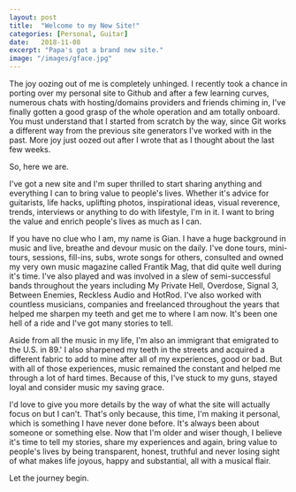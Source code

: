 ```yaml
---
layout: post
title:  "Welcome to my New Site!"
categories: [Personal, Guitar]
date:   2018-11-08
excerpt: "Papa's got a brand new site."
image: "/images/gface.jpg"
---
```

The joy oozing out of me is completely unhinged. I recently took a chance in porting over my personal site to Github and after
a few learning curves, numerous chats with hosting/domains providers and friends chiming in, I've finally gotten 
a good grasp of the whole operation and am totally onboard. You must understand that I started from scratch by the way, since
Git works a different way from the previous site generators I've worked with in the past. More joy just oozed out after I wrote
that as I thought about the last few weeks.

So, here we are.

I've got a new site and I'm super thrilled to start sharing anything and everything I can to bring value to people's lives. 
Whether it's advice for guitarists, life hacks, uplifting photos, inspirational ideas, visual reverence, trends, interviews 
or anything to do with lifestyle, I'm in it. I want to bring the value and enrich people's lives as much as I can.

If you have no clue who I am, my name is Gian. I have a huge background in music and live, breathe and devour music on the daily. I've done tours, mini-tours, sessions, fill-ins, subs, wrote songs for others, consulted and owned my very own music magazine called Frantik Mag, that did quite well during it's time. I've also played and was involved in a slew of semi-successful bands throughout the years including My Private Hell, Overdose, Signal 3, Between Enemies, Reckless Audio and HotRod. I've also worked with countless musicians, companies and freelanced throughout the years that helped me sharpen my teeth and get me to where I am now. It's been one hell of a ride and I've got many stories to tell.

Aside from all the music in my life, I'm also an immigrant that emigrated to the U.S. in 89.' I also sharpened my teeth in the streets and acquired a different fabric to add to mine after all of my experiences, good or bad. But with all of those experiences, music remained the constant and helped me through a lot of hard times. Because of this, I've stuck to my guns, stayed loyal and consider music my saving grace.

I'd love to give you more details by the way of what the site will actually focus on but I can't. That's only because, this time, I'm making it personal, which is something I have never done before. It's always been about someone or something else. Now that I'm older and wiser though, I believe it's time to tell my stories, share my experiences and again, bring value to people's lives by being transparent, honest, truthful and never losing sight of what makes life joyous, happy and substantial, all with a musical flair.

Let the journey begin. 
